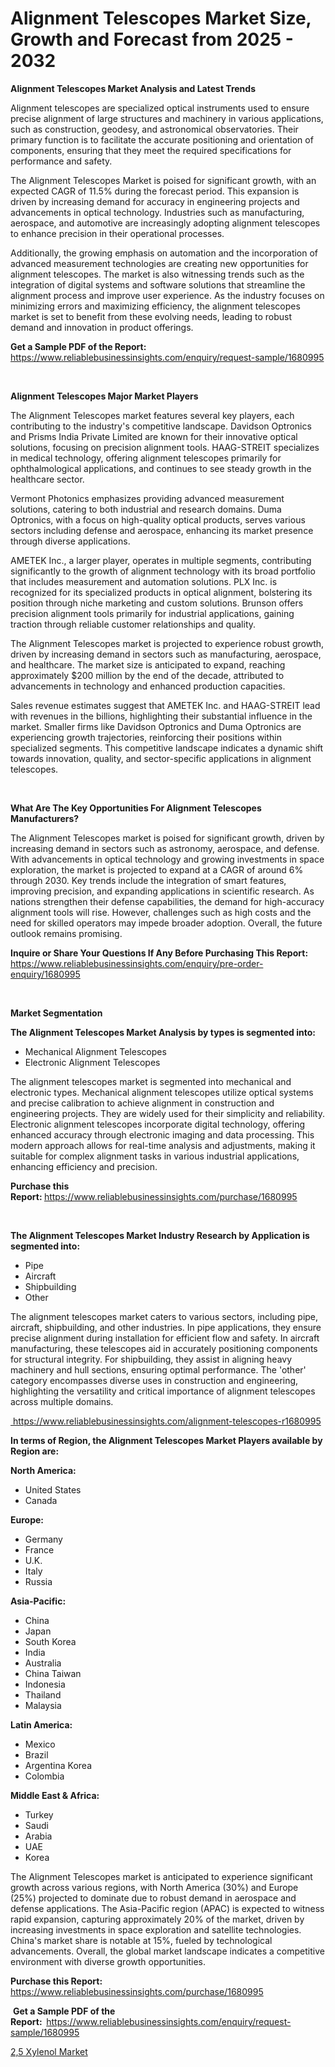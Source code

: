 <p><h1>Alignment Telescopes Market Size, Growth and Forecast from 2025 - 2032</h1></p><p><strong>Alignment Telescopes Market Analysis and Latest Trends</strong></p>
<p><p>Alignment telescopes are specialized optical instruments used to ensure precise alignment of large structures and machinery in various applications, such as construction, geodesy, and astronomical observatories. Their primary function is to facilitate the accurate positioning and orientation of components, ensuring that they meet the required specifications for performance and safety.</p><p>The Alignment Telescopes Market is poised for significant growth, with an expected CAGR of 11.5% during the forecast period. This expansion is driven by increasing demand for accuracy in engineering projects and advancements in optical technology. Industries such as manufacturing, aerospace, and automotive are increasingly adopting alignment telescopes to enhance precision in their operational processes. </p><p>Additionally, the growing emphasis on automation and the incorporation of advanced measurement technologies are creating new opportunities for alignment telescopes. The market is also witnessing trends such as the integration of digital systems and software solutions that streamline the alignment process and improve user experience. As the industry focuses on minimizing errors and maximizing efficiency, the alignment telescopes market is set to benefit from these evolving needs, leading to robust demand and innovation in product offerings.</p></p>
<p><strong>Get a Sample PDF of the Report:&nbsp;</strong> <a href="https://www.reliablebusinessinsights.com/enquiry/request-sample/1680995?utm_campaign=3054&utm_medium=2&utm_source=Github&utm_content=ia&utm_term=24032025&utm_id=alignment-telescopes">https://www.reliablebusinessinsights.com/enquiry/request-sample/1680995</a></p>
<p>&nbsp;</p>
<p><strong>Alignment Telescopes Major Market Players</strong></p>
<p><p>The Alignment Telescopes market features several key players, each contributing to the industry's competitive landscape. Davidson Optronics and Prisms India Private Limited are known for their innovative optical solutions, focusing on precision alignment tools. HAAG-STREIT specializes in medical technology, offering alignment telescopes primarily for ophthalmological applications, and continues to see steady growth in the healthcare sector.</p><p>Vermont Photonics emphasizes providing advanced measurement solutions, catering to both industrial and research domains. Duma Optronics, with a focus on high-quality optical products, serves various sectors including defense and aerospace, enhancing its market presence through diverse applications.</p><p>AMETEK Inc., a larger player, operates in multiple segments, contributing significantly to the growth of alignment technology with its broad portfolio that includes measurement and automation solutions. PLX Inc. is recognized for its specialized products in optical alignment, bolstering its position through niche marketing and custom solutions. Brunson offers precision alignment tools primarily for industrial applications, gaining traction through reliable customer relationships and quality.</p><p>The Alignment Telescopes market is projected to experience robust growth, driven by increasing demand in sectors such as manufacturing, aerospace, and healthcare. The market size is anticipated to expand, reaching approximately $200 million by the end of the decade, attributed to advancements in technology and enhanced production capacities.</p><p>Sales revenue estimates suggest that AMETEK Inc. and HAAG-STREIT lead with revenues in the billions, highlighting their substantial influence in the market. Smaller firms like Davidson Optronics and Duma Optronics are experiencing growth trajectories, reinforcing their positions within specialized segments. This competitive landscape indicates a dynamic shift towards innovation, quality, and sector-specific applications in alignment telescopes.</p></p>
<p>&nbsp;</p>
<p><strong>What Are The Key Opportunities For Alignment Telescopes Manufacturers?</strong></p>
<p><p>The Alignment Telescopes market is poised for significant growth, driven by increasing demand in sectors such as astronomy, aerospace, and defense. With advancements in optical technology and growing investments in space exploration, the market is projected to expand at a CAGR of around 6% through 2030. Key trends include the integration of smart features, improving precision, and expanding applications in scientific research. As nations strengthen their defense capabilities, the demand for high-accuracy alignment tools will rise. However, challenges such as high costs and the need for skilled operators may impede broader adoption. Overall, the future outlook remains promising.</p></p>
<p><strong>Inquire or Share Your Questions If Any Before Purchasing This Report:</strong> <a href="https://www.reliablebusinessinsights.com/enquiry/pre-order-enquiry/1680995?utm_campaign=3054&utm_medium=2&utm_source=Github&utm_content=ia&utm_term=24032025&utm_id=alignment-telescopes">https://www.reliablebusinessinsights.com/enquiry/pre-order-enquiry/1680995</a></p>
<p>&nbsp;</p>
<p><strong>Market Segmentation</strong></p>
<p><strong>The Alignment Telescopes Market Analysis by types is segmented into:</strong></p>
<p><ul><li>Mechanical Alignment Telescopes</li><li>Electronic Alignment Telescopes</li></ul></p>
<p><p>The alignment telescopes market is segmented into mechanical and electronic types. Mechanical alignment telescopes utilize optical systems and precise calibration to achieve alignment in construction and engineering projects. They are widely used for their simplicity and reliability. Electronic alignment telescopes incorporate digital technology, offering enhanced accuracy through electronic imaging and data processing. This modern approach allows for real-time analysis and adjustments, making it suitable for complex alignment tasks in various industrial applications, enhancing efficiency and precision.</p></p>
<p><strong>Purchase this Report:&nbsp;</strong><a href="https://www.reliablebusinessinsights.com/purchase/1680995?utm_campaign=3054&utm_medium=2&utm_source=Github&utm_content=ia&utm_term=24032025&utm_id=alignment-telescopes">https://www.reliablebusinessinsights.com/purchase/1680995</a></p>
<p>&nbsp;</p>
<p><strong>The Alignment Telescopes Market Industry Research by Application is segmented into:</strong></p>
<p><ul><li>Pipe</li><li>Aircraft</li><li>Shipbuilding</li><li>Other</li></ul></p>
<p><p>The alignment telescopes market caters to various sectors, including pipe, aircraft, shipbuilding, and other industries. In pipe applications, they ensure precise alignment during installation for efficient flow and safety. In aircraft manufacturing, these telescopes aid in accurately positioning components for structural integrity. For shipbuilding, they assist in aligning heavy machinery and hull sections, ensuring optimal performance. The 'other' category encompasses diverse uses in construction and engineering, highlighting the versatility and critical importance of alignment telescopes across multiple domains.</p></p>
<p><a href="https://www.reliablebusinessinsights.com/alignment-telescopes-r1680995?utm_campaign=3054&utm_medium=2&utm_source=Github&utm_content=ia&utm_term=24032025&utm_id=alignment-telescopes">&nbsp;https://www.reliablebusinessinsights.com/alignment-telescopes-r1680995</a></p>
<p><strong>In terms of Region, the Alignment Telescopes Market Players available by Region are:</strong></p>
<p>
    <p> <strong> North America: </strong>
        <ul>
            <li>United States</li>
            <li>Canada</li>
        </ul>
        </p> 
    <p> <strong> Europe: </strong>
        <ul>
            <li>Germany</li>
            <li>France</li>
            <li>U.K.</li>
            <li>Italy</li>
            <li>Russia</li>
        </ul>
        </p> 
    <p> <strong> Asia-Pacific: </strong>
        <ul>
            <li>China</li>
            <li>Japan</li>
            <li>South Korea</li>
            <li>India</li>
            <li>Australia</li>
            <li>China Taiwan</li>
            <li>Indonesia</li>
            <li>Thailand</li>
            <li>Malaysia</li>
        </ul>
        </p> 
    <p> <strong> Latin America: </strong>
        <ul>
            <li>Mexico</li>
            <li>Brazil</li>
            <li>Argentina Korea</li>
            <li>Colombia</li>
        </ul>
        </p> 
    <p> <strong> Middle East & Africa: </strong>
        <ul>
            <li>Turkey</li>
            <li>Saudi</li>
            <li>Arabia</li>
            <li>UAE</li>
            <li>Korea</li>
        </ul>
    </p>
    </p>
<p><p>The Alignment Telescopes market is anticipated to experience significant growth across various regions, with North America (30%) and Europe (25%) projected to dominate due to robust demand in aerospace and defense applications. The Asia-Pacific region (APAC) is expected to witness rapid expansion, capturing approximately 20% of the market, driven by increasing investments in space exploration and satellite technologies. China's market share is notable at 15%, fueled by technological advancements. Overall, the global market landscape indicates a competitive environment with diverse growth opportunities.</p></p>
<p><strong>Purchase this Report: </strong><a href="https://www.reliablebusinessinsights.com/purchase/1680995?utm_campaign=3054&utm_medium=2&utm_source=Github&utm_content=ia&utm_term=24032025&utm_id=alignment-telescopes">https://www.reliablebusinessinsights.com/purchase/1680995</a></p>
<p>&nbsp;<strong>Get a Sample PDF of the Report:&nbsp;&nbsp;</strong><a href="https://www.reliablebusinessinsights.com/enquiry/request-sample/1680995?utm_campaign=3054&utm_medium=2&utm_source=Github&utm_content=ia&utm_term=24032025&utm_id=alignment-telescopes">https://www.reliablebusinessinsights.com/enquiry/request-sample/1680995</a></p>
<p><strong></strong></p>
<p><p><a href="https://github.com/tashipmhuiri/Market-Research-Report-List-1/blob/main/25-xylenol-market.md?utm_campaign=3054&utm_medium=2&utm_source=Github&utm_content=ia&utm_term=24032025&utm_id=alignment-telescopes">2,5 Xylenol Market</a></p></p>